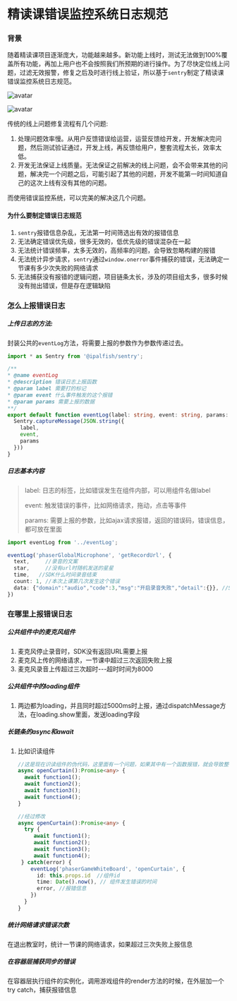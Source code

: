 # 精读课错误监控系统日志规范

### 背景

随着精读课项目逐渐庞大，功能越来越多。新功能上线时，测试无法做到100%覆盖所有功能，再加上用户也不会按照我们所预期的进行操作。为了尽快定位线上问题，过滤无效报警，修复之后及时进行线上验证，所以基于`sentry`制定了精读课错误监控系统日志规范。

![avatar](/Users/pengyouwei/Desktop/library/docs/web-project/sentry-catch-error/user-feedback-process.png)

![avatar](/Users/pengyouwei/Desktop/library/docs/web-project/sentry-catch-error/system-feedback-process.png)



传统的线上问题修复流程有几个问题:

1. 处理问题效率慢。从用户反馈错误给运营，运营反馈给开发，开发解决完问题，然后测试验证通过，开发上线，再反馈给用户，整套流程太长，效率太低。
2. 开发无法保证上线质量。无法保证之前解决的线上问题，会不会带来其他的问题，解决完一个问题之后，可能引起了其他的问题，开发不能第一时间知道自己的这次上线有没有其他的问题。

而使用错误监控系统，可以完美的解决这几个问题。

#### 为什么要制定错误日志规范

1. `sentry`报错信息杂乱，无法第一时间筛选出有效的报错信息
2. 无法确定错误优先级，很多无效的，低优先级的错误混杂在一起
3. 无法统计错误频率，太多无效的，高频率的问题，会导致忽略构建的报错
4. 无法统计异步请求，`sentry`通过`window.onerror`事件捕获的错误，无法确定一节课有多少次失败的网络请求
5. 无法捕获没有报错的逻辑问题，项目链条太长，涉及的项目组太多，很多时候没有抛出错误，但是存在逻辑缺陷

### 怎么上报错误日志

##### 上传日志的方法: 

封装公共的`eventLog`方法，将需要上报的参数作为参数传递过去。

```typescript
import * as Sentry from '@ipalfish/sentry';

/**
* @name eventLog 
* @description 错误日志上报函数
* @param label 需要打的标记
* @param event 什么事件触发的这个报错
* @param params 需要上报的数据
**/
export default function eventLog(label: string, event: string, params: object): void {
  Sentry.captureMessage(JSON.string({
    label,
    event,
    params
  }))
}
```

##### 日志基本内容

> label: 日志的标签，比如错误发生在组件内部，可以用组件名做label
>
> event: 触发错误的事件，比如网络请求，拖动，点击等事件
>
> params: 需要上报的参数，比如ajax请求报错，返回的错误码，错误信息，都可放在里面

```typescript
import eventLog from '../eventLog';

eventLog('phaserGlobalMicrophone', 'getRecordUrl', {
  text,		//录音的文案
  star,		//没有url时随机发送的星星
  time,   //SDK什么时间录音结束
  count: 1, //本次上课第几次发生这个错误
  data: {"domain":"audio","code":3,"msg":"开启录音失败","detail":{}}, //SDK返回的信息
})
```



### 在哪里上报错误日志

##### 公共组件中的麦克风组件

1. 麦克风停止录音时，SDK没有返回URL需要上报
2. 麦克风上传的网络请求，一节课中超过三次返回失败上报
3. 麦克风录音上传超过三次超时---超时时间为8000

##### 公共组件中的loading组件

1. 两边都为loading，并且同时超过5000ms时上报，通过dispatchMessage方法，在loading.show里面，发送loading字段

##### 长链条的async和await

1. 比如识读组件

   ```typescript
   //这是现在识读组件的伪代码，这里面有一个问题，如果其中有一个函数报错，就会导致整个流程卡住
   async openCurtain():Promise<any> {
     await function1();
     await function2();
     await function3();
     await function4();
   }
   ```

   ```typescript
   //经过修改
   async openCurtain():Promise<any> {
     try {
     	await function1();
     	await function2();
     	await function3();
     	await function4();
   	} catch(error) {
       eventLog('phaserGameWhiteBoard', 'openCurtain', {
         id: this.props.id	//组件id
         time: Date().now(), // 组件发生错误的时间
         error,	//报错信息
       })
     }
   }
   ```

##### 统计网络请求错误次数

在退出教室时，统计一节课的网络请求，如果超过三次失败上报信息

##### 在容器层捕获同步的错误

在容器层执行组件的实例化，调用游戏组件的render方法的时候，在外层加一个try catch，捕获报错信息



